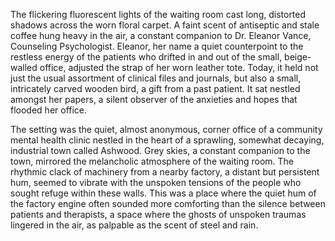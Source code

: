 The flickering fluorescent lights of the waiting room cast long, distorted shadows across the worn floral carpet.  A faint scent of antiseptic and stale coffee hung heavy in the air, a constant companion to Dr. Eleanor Vance, Counseling Psychologist.  Eleanor, her name a quiet counterpoint to the restless energy of the patients who drifted in and out of the small, beige-walled office, adjusted the strap of her worn leather tote.  Today, it held not just the usual assortment of clinical files and journals, but also a small, intricately carved wooden bird, a gift from a past patient. It sat nestled amongst her papers, a silent observer of the anxieties and hopes that flooded her office.

The setting was the quiet, almost anonymous, corner office of a community mental health clinic nestled in the heart of a sprawling, somewhat decaying, industrial town called Ashwood.  Grey skies, a constant companion to the town, mirrored the melancholic atmosphere of the waiting room. The rhythmic clack of machinery from a nearby factory, a distant but persistent hum, seemed to vibrate with the unspoken tensions of the people who sought refuge within these walls.  This was a place where the quiet hum of the factory engine often sounded more comforting than the silence between patients and therapists, a space where the ghosts of unspoken traumas lingered in the air, as palpable as the scent of steel and rain.
